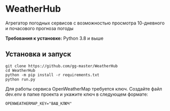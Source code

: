# WeatherHub
Агрегатор погодных сервисов с возможностью просмотра 10-дневного и почасового прогноза погоды

**Требования к установке:** Python 3.8 и выше

## Установка и запуск

```
git clone https://github.com/gg-master/WeatherHub
cd WeatherHub
python -m pip install -r requirements.txt
python run.py
```

Для работы сервиса OpenWeatherMap требуется ключ. Создайте файл dev.env в папке проекта и укажите ключ в следующем формате:
```
OPENWEATHERMAP_KEY="ВАШ_КЛЮЧ"
```
